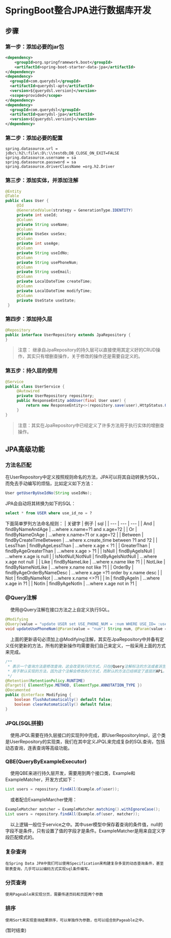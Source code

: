 # SpringBoot整合JPA进行数据库开发

## 步骤

### 第一步：添加必要的jar包

```xml
<dependency>
    <groupId>org.springframework.boot</groupId>
    <artifactId>spring-boot-starter-data-jpa</artifactId>
</dependency>
<dependency>
  <groupId>com.querydsl</groupId>
  <artifactId>querydsl-apt</artifactId>
  <version>${querydsl.version}</version>
  <scope>provided</scope>
</dependency>
<dependency>
  <groupId>com.querydsl</groupId>
  <artifactId>querydsl-jpa</artifactId>
  <version>${querydsl.version}</version>
</dependency>
```
### 第二步：添加必要的配置
```properties
spring.datasource.url = jdbc\:h2\:file\:D\:\\testdb;DB_CLOSE_ON_EXIT=FALSE
spring.datasource.username = sa
spring.datasource.password = sa
spring.datasource.driverClassName =org.h2.Driver
```
### 第三步：添加实体，并添加注解
```java
@Entity  
@Table  
public class User {  
     @Id 
     @GeneratedValue(strategy = GenerationType.IDENTITY) 
     private int useId;
     @Column 
     private String useName; 
     @Column 
     private UseSex useSex; 
     @Column 
     private int useAge; 
     @Column 
     private String useIdNo; 
     @Column 
     private String usePhoneNum; 
     @Column 
     private String useEmail; 
     @Column 
     private LocalDateTime createTime; 
     @Column 
     private LocalDateTime modifyTime;
     @Column 
     private UseState useState;
 }
```
### 第四步：添加持久层
```java
@Repository  
public interface UserRepository extends JpaRepository {  
}
```
> 注意：
>  继承自JpaRepository的持久层可以直接使用其定义好的CRUD操作，其实只有增删查操作，关于修改的操作还是需要自定义的。
### 第五步：持久层的使用
```java
@Service  
public class UserService {  
     @Autowired 
     private UserRepository repository; 
     public ResponseEntity addUser(final User user) { 
         return new ResponseEntity<>(repository.save(user),HttpStatus.OK); 
     }
}
```
> 注意：其实在JpaRepository中已经定义了许多方法用于执行实体的增删查操作。
## JPA高级功能
### 方法名匹配
在UserRepository中定义按照规则命名的方法，JPA可以将其自动转换为SQL，而免去手动编写的烦恼，比如定义如下方法：
```java
User getUserByUseIdNo(String useIdNo);
```
JPA会自动将其转换为如下的SQL：
```sql
select * from USER where use_id_no = ?
```
下面简单罗列方法命名规则：
| 关键字 | 例子 | sql |
| --- | --- | --- |
| And | findByNameAndAge | ...where x.name=?1 and x.age=?2 |
| Or | findByNameOrAge | ...where x.name=?1 or x.age=?2 |
| Between | findByCreateTimeBetween | ...where x.create_time between ?1 and ?2 |
| LessThan | findByAgeLessThan | ...where x.age < ?1 |
| GreaterThan | findByAgeGreaterThan | ...where x.age > ?1 |
| IsNull | findByAgeIsNull | ...where x.age is null |
| IsNotNull,NotNull | findByAgeIsNotNull | ...where x.age not null  |
| Like | findByNameLike | ...where x.name like ?1 |
| NotLike | findByNameNotLike | ...where x.name not like ?1 |
| OrderBy | findByAgeOrderByNameDesc | ...where x.age =?1 order by x.name desc |
| Not | findByNameNot | ...where x.name <>?1 |
| In | findByAgeIn | ...where x.age in ?1 |
| NotIn | findByAgeNotIn | ...where x.age not in ?1 |
### @Query注解
    使用@Query注解在接口方法之上自定义执行SQL。
```java
@Modifying
@Query(value = "update USER set USE_PHONE_NUM = :num WHERE USE_ID= :useId", nativeQuery = true)
void updateUsePhoneNum(@Param(value = "num") String num, @Param(value = "useId") int useId);
```
    上面的更新语句必须加上@Modifying注解，其实在JpaRepository中并备有定义任何更新的方法，所有的更新操作均需要我们自己来定义，一般采用上面的方式来完成。
```java
/**
 * 表示一个查询方法是修改查询，这会改变执行的方式。只在@Query注解标注的方法或者派生的方法上添加这个注解，而不能
 * 用于默认实现的方法，因为这个注解会修改执行方式，而默认的方法已经绑定了底层的APi。
 */
@Retention(RetentionPolicy.RUNTIME)
@Target({ ElementType.METHOD, ElementType.ANNOTATION_TYPE })
@Documented
public @interface Modifying {
	boolean flushAutomatically() default false;
	boolean clearAutomatically() default false;
}
```
### JPQL(SQL拼接)
    使用JPQL需要在持久层接口的实现列中完成，即UserRepositoryImpl，这个类是UserRepository的实现类，我们在其中定义JPQL来完成复杂的SQL查询，包括动态查询，连表查询等高级功能。
### QBE(QueryByExampleExecutor)
    使用QBE来进行持久层开发，需要用到两个接口类，Example和ExampleMatcher，开发方式如下：
```java
List users = repository.findAll(Example.of(user));
```
    或者配合ExampleMarcher使用：
```java
ExampleMatcher matcher = ExampleMatcher.matching().withIgnoreCase();
List users = repository.findAll(Example.of(user, matcher));
```
    以上逻辑一般位于service之中。其中user模型中保存着查询的条件值，null的字段不是条件，只有设置了值的字段才是条件。ExampleMatcher是用来自定义字段匹配模式的。
### 复杂查询
    在Spring Data JPA中我们可以使用Specification来构建复杂多变的动态查询条件，甚至联表查询，几乎可以以编码方式实现sql条件编写。
    
    
### 分页查询
    使用Pageable来实现分页，需要传递页码和页距两个参数
### 排序
    使用Sort来实现查询结果排序，可以单独作为参数，也可以组合到Pageable之中。
(暂时结束)